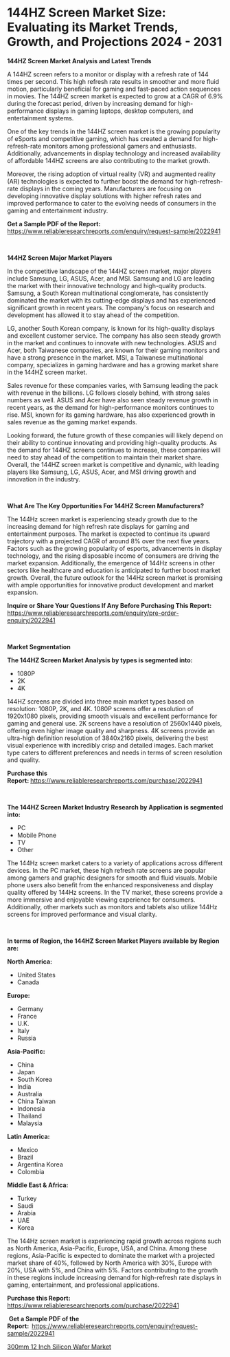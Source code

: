<p><h1>144HZ Screen Market Size: Evaluating its Market Trends, Growth, and Projections 2024 - 2031</h1></p><p><strong>144HZ Screen Market Analysis and Latest Trends</strong></p>
<p><p>A 144HZ screen refers to a monitor or display with a refresh rate of 144 times per second. This high refresh rate results in smoother and more fluid motion, particularly beneficial for gaming and fast-paced action sequences in movies. The 144HZ screen market is expected to grow at a CAGR of 6.9% during the forecast period, driven by increasing demand for high-performance displays in gaming laptops, desktop computers, and entertainment systems.</p><p>One of the key trends in the 144HZ screen market is the growing popularity of eSports and competitive gaming, which has created a demand for high-refresh-rate monitors among professional gamers and enthusiasts. Additionally, advancements in display technology and increased availability of affordable 144HZ screens are also contributing to the market growth.</p><p>Moreover, the rising adoption of virtual reality (VR) and augmented reality (AR) technologies is expected to further boost the demand for high-refresh-rate displays in the coming years. Manufacturers are focusing on developing innovative display solutions with higher refresh rates and improved performance to cater to the evolving needs of consumers in the gaming and entertainment industry.</p></p>
<p><strong>Get a Sample PDF of the Report:&nbsp;</strong> <a href="https://www.reliableresearchreports.com/enquiry/request-sample/2022941">https://www.reliableresearchreports.com/enquiry/request-sample/2022941</a></p>
<p>&nbsp;</p>
<p><strong>144HZ Screen Major Market Players</strong></p>
<p><p>In the competitive landscape of the 144HZ screen market, major players include Samsung, LG, ASUS, Acer, and MSI. Samsung and LG are leading the market with their innovative technology and high-quality products. Samsung, a South Korean multinational conglomerate, has consistently dominated the market with its cutting-edge displays and has experienced significant growth in recent years. The company's focus on research and development has allowed it to stay ahead of the competition.</p><p>LG, another South Korean company, is known for its high-quality displays and excellent customer service. The company has also seen steady growth in the market and continues to innovate with new technologies. ASUS and Acer, both Taiwanese companies, are known for their gaming monitors and have a strong presence in the market. MSI, a Taiwanese multinational company, specializes in gaming hardware and has a growing market share in the 144HZ screen market.</p><p>Sales revenue for these companies varies, with Samsung leading the pack with revenue in the billions. LG follows closely behind, with strong sales numbers as well. ASUS and Acer have also seen steady revenue growth in recent years, as the demand for high-performance monitors continues to rise. MSI, known for its gaming hardware, has also experienced growth in sales revenue as the gaming market expands.</p><p>Looking forward, the future growth of these companies will likely depend on their ability to continue innovating and providing high-quality products. As the demand for 144HZ screens continues to increase, these companies will need to stay ahead of the competition to maintain their market share. Overall, the 144HZ screen market is competitive and dynamic, with leading players like Samsung, LG, ASUS, Acer, and MSI driving growth and innovation in the industry.</p></p>
<p>&nbsp;</p>
<p><strong>What Are The Key Opportunities For 144HZ Screen Manufacturers?</strong></p>
<p><p>The 144Hz screen market is experiencing steady growth due to the increasing demand for high refresh rate displays for gaming and entertainment purposes. The market is expected to continue its upward trajectory with a projected CAGR of around 8% over the next five years. Factors such as the growing popularity of esports, advancements in display technology, and the rising disposable income of consumers are driving the market expansion. Additionally, the emergence of 144Hz screens in other sectors like healthcare and education is anticipated to further boost market growth. Overall, the future outlook for the 144Hz screen market is promising with ample opportunities for innovative product development and market expansion.</p></p>
<p><strong>Inquire or Share Your Questions If Any Before Purchasing This Report:</strong> <a href="https://www.reliableresearchreports.com/enquiry/pre-order-enquiry/2022941">https://www.reliableresearchreports.com/enquiry/pre-order-enquiry/2022941</a></p>
<p>&nbsp;</p>
<p><strong>Market Segmentation</strong></p>
<p><strong>The 144HZ Screen Market Analysis by types is segmented into:</strong></p>
<p><ul><li>1080P</li><li>2K</li><li>4K</li></ul></p>
<p><p>144HZ screens are divided into three main market types based on resolution: 1080P, 2K, and 4K. 1080P screens offer a resolution of 1920x1080 pixels, providing smooth visuals and excellent performance for gaming and general use. 2K screens have a resolution of 2560x1440 pixels, offering even higher image quality and sharpness. 4K screens provide an ultra-high definition resolution of 3840x2160 pixels, delivering the best visual experience with incredibly crisp and detailed images. Each market type caters to different preferences and needs in terms of screen resolution and quality.</p></p>
<p><strong>Purchase this Report:&nbsp;</strong><a href="https://www.reliableresearchreports.com/purchase/2022941">https://www.reliableresearchreports.com/purchase/2022941</a></p>
<p>&nbsp;</p>
<p><strong>The 144HZ Screen Market Industry Research by Application is segmented into:</strong></p>
<p><ul><li>PC</li><li>Mobile Phone</li><li>TV</li><li>Other</li></ul></p>
<p><p>The 144Hz screen market caters to a variety of applications across different devices. In the PC market, these high refresh rate screens are popular among gamers and graphic designers for smooth and fluid visuals. Mobile phone users also benefit from the enhanced responsiveness and display quality offered by 144Hz screens. In the TV market, these screens provide a more immersive and enjoyable viewing experience for consumers. Additionally, other markets such as monitors and tablets also utilize 144Hz screens for improved performance and visual clarity.</p></p>
<p>&nbsp;</p>
<p><strong>In terms of Region, the 144HZ Screen Market Players available by Region are:</strong></p>
<p>
    <p> <strong> North America: </strong>
        <ul>
            <li>United States</li>
            <li>Canada</li>
        </ul>
        </p> 
    <p> <strong> Europe: </strong>
        <ul>
            <li>Germany</li>
            <li>France</li>
            <li>U.K.</li>
            <li>Italy</li>
            <li>Russia</li>
        </ul>
        </p> 
    <p> <strong> Asia-Pacific: </strong>
        <ul>
            <li>China</li>
            <li>Japan</li>
            <li>South Korea</li>
            <li>India</li>
            <li>Australia</li>
            <li>China Taiwan</li>
            <li>Indonesia</li>
            <li>Thailand</li>
            <li>Malaysia</li>
        </ul>
        </p> 
    <p> <strong> Latin America: </strong>
        <ul>
            <li>Mexico</li>
            <li>Brazil</li>
            <li>Argentina Korea</li>
            <li>Colombia</li>
        </ul>
        </p> 
    <p> <strong> Middle East & Africa: </strong>
        <ul>
            <li>Turkey</li>
            <li>Saudi</li>
            <li>Arabia</li>
            <li>UAE</li>
            <li>Korea</li>
        </ul>
    </p>
    </p>
<p><p>The 144Hz screen market is experiencing rapid growth across regions such as North America, Asia-Pacific, Europe, USA, and China. Among these regions, Asia-Pacific is expected to dominate the market with a projected market share of 40%, followed by North America with 30%, Europe with 20%, USA with 5%, and China with 5%. Factors contributing to the growth in these regions include increasing demand for high-refresh rate displays in gaming, entertainment, and professional applications.</p></p>
<p><strong>Purchase this Report: </strong><a href="https://www.reliableresearchreports.com/purchase/2022941">https://www.reliableresearchreports.com/purchase/2022941</a></p>
<p>&nbsp;<strong>Get a Sample PDF of the Report:&nbsp;&nbsp;</strong><a href="https://www.reliableresearchreports.com/enquiry/request-sample/2022941">https://www.reliableresearchreports.com/enquiry/request-sample/2022941</a></p>
<p><strong></strong></p>
<p><p><a href="https://medium.com/@kathleenjacksond65/analyzing-300mm-12-inch-silicon-wafer-market-global-industry-perspective-and-forecast-2024-to-d7729705e213">300mm 12 Inch Silicon Wafer Market</a></p></p>